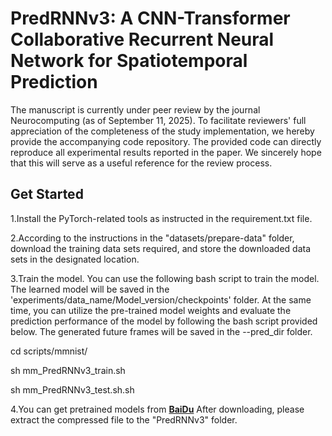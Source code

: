 # PredRNNv3: A CNN-Transformer Collaborative Recurrent Neural Network for Spatiotemporal Prediction
The manuscript is currently under peer review by the journal Neurocomputing (as of September 11, 2025). To facilitate reviewers' full appreciation of the completeness of the study implementation, we hereby provide the accompanying code repository. The provided code can directly reproduce all experimental results reported in the paper. We sincerely hope that this will serve as a useful reference for the review process.

## Get Started
1.Install the PyTorch-related tools as instructed in the requirement.txt file.

2.According to the instructions in the "datasets/prepare-data" folder, download the training data sets required, and store the downloaded data sets in the designated location.

3.Train the model. You can use the following bash script to train the model. The learned model will be saved in the 'experiments/data_name/Model_version/checkpoints' folder. At the same time, you can utilize the pre-trained model weights and evaluate the prediction performance of the model by following the bash script provided below. The generated future frames will be saved in the --pred_dir folder. 

cd scripts/mmnist/

sh mm_PredRNNv3_train.sh

sh mm_PredRNNv3_test.sh.sh

4.You can get pretrained models from **[BaiDu](https://pan.baidu.com/s/1qc3v2yA5djtz2VthMGHW4w?pwd=cqtb)** After downloading, please extract the compressed file to the "PredRNNv3" folder.



